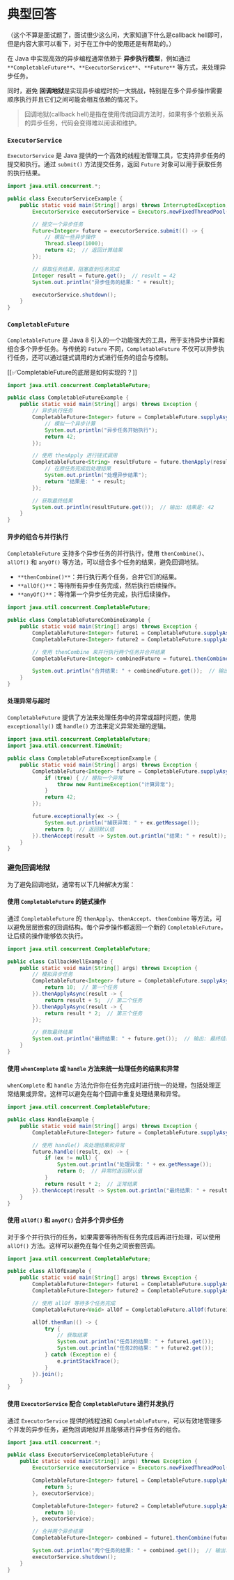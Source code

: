 # 典型回答
（这个不算是面试题了，面试很少这么问，大家知道下什么是callback hell即可，但是内容大家可以看下，对于在工作中的使用还是有帮助的。）



 在 Java 中实现高效的异步编程通常依赖于 **异步执行模型**，例如通过 `**CompletableFuture**`、`**ExecutorService**`、`**Future**` 等方式，来处理异步任务。



同时，避免 **回调地狱**是实现异步编程时的一大挑战，特别是在多个异步操作需要顺序执行并且它们之间可能会相互依赖的情况下。  



>  回调地狱(callback hell)是指在使用传统回调方法时，如果有多个依赖关系的异步任务，代码会变得难以阅读和维护。  
>



###  `ExecutorService`


`ExecutorService` 是 Java 提供的一个高效的线程池管理工具，它支持异步任务的提交和执行。通过 `submit()` 方法提交任务，返回 `Future` 对象可以用于获取任务的执行结果。

```java
import java.util.concurrent.*;

public class ExecutorServiceExample {
    public static void main(String[] args) throws InterruptedException, ExecutionException {
        ExecutorService executorService = Executors.newFixedThreadPool(2);

        // 提交一个异步任务
        Future<Integer> future = executorService.submit(() -> {
            // 模拟一些异步操作
            Thread.sleep(1000);
            return 42;  // 返回计算结果
        });

        // 获取任务结果，阻塞直到任务完成
        Integer result = future.get();  // result = 42
        System.out.println("异步任务的结果: " + result);

        executorService.shutdown();
    }
}
```



###  `CompletableFuture` 


`CompletableFuture` 是 Java 8 引入的一个功能强大的工具，用于支持异步计算和组合多个异步任务。与传统的 `Future` 不同，`CompletableFuture` 不仅可以异步执行任务，还可以通过链式调用的方式进行任务的组合与控制。



[[✅CompletableFuture的底层是如何实现的？]]



```java
import java.util.concurrent.CompletableFuture;

public class CompletableFutureExample {
    public static void main(String[] args) throws Exception {
        // 异步执行任务
        CompletableFuture<Integer> future = CompletableFuture.supplyAsync(() -> {
            // 模拟一个异步计算
            System.out.println("异步任务开始执行");
            return 42;
        });

        // 使用 thenApply 进行链式调用
        CompletableFuture<String> resultFuture = future.thenApply(result -> {
            // 在原任务完成后处理结果
            System.out.println("处理异步结果");
            return "结果是: " + result;
        });

        // 获取最终结果
        System.out.println(resultFuture.get());  // 输出: 结果是: 42
    }
}
```



#### 异步的组合与并行执行
`CompletableFuture` 支持多个异步任务的并行执行，使用 `thenCombine()`、`allOf()` 和 `anyOf()` 等方法，可以组合多个任务的结果，避免回调地狱。

+ `**thenCombine()**`：并行执行两个任务，合并它们的结果。
+ `**allOf()**`：等待所有异步任务完成，然后执行后续操作。
+ `**anyOf()**`：等待第一个异步任务完成，执行后续操作。

```java
import java.util.concurrent.CompletableFuture;

public class CompletableFutureCombineExample {
    public static void main(String[] args) throws Exception {
        CompletableFuture<Integer> future1 = CompletableFuture.supplyAsync(() -> 10);
        CompletableFuture<Integer> future2 = CompletableFuture.supplyAsync(() -> 20);

        // 使用 thenCombine 来并行执行两个任务并合并结果
        CompletableFuture<Integer> combinedFuture = future1.thenCombine(future2, (result1, result2) -> result1 + result2);

        System.out.println("合并结果: " + combinedFuture.get());  // 输出: 合并结果: 30
    }
}
```



#### 处理异常与超时
`CompletableFuture` 提供了方法来处理任务中的异常或超时问题，使用 `exceptionally()` 或 `handle()` 方法来定义异常处理的逻辑。

```java
import java.util.concurrent.CompletableFuture;
import java.util.concurrent.TimeUnit;

public class CompletableFutureExceptionExample {
    public static void main(String[] args) throws Exception {
        CompletableFuture<Integer> future = CompletableFuture.supplyAsync(() -> {
            if (true) { // 模拟一个异常
                throw new RuntimeException("计算异常");
            }
            return 42;
        });

        future.exceptionally(ex -> {
            System.out.println("捕获异常: " + ex.getMessage());
            return 0;  // 返回默认值
        }).thenAccept(result -> System.out.println("结果: " + result));
    }
}
```



### **避免回调地狱**
为了避免回调地狱，通常有以下几种解决方案：

#### 使用 `CompletableFuture` 的链式操作


通过 `CompletableFuture` 的 `thenApply`、`thenAccept`、`thenCombine` 等方法，可以避免层层嵌套的回调结构。每个异步操作都返回一个新的 `CompletableFuture`，让后续的操作能够依次执行。

```java
import java.util.concurrent.CompletableFuture;

public class CallbackHellExample {
    public static void main(String[] args) throws Exception {
        // 模拟异步任务
        CompletableFuture<Integer> future = CompletableFuture.supplyAsync(() -> {
            return 10;  // 第一个任务
        }).thenApplyAsync(result -> {
            return result + 5;  // 第二个任务
        }).thenApplyAsync(result -> {
            return result * 2;  // 第三个任务
        });

        // 获取最终结果
        System.out.println("最终结果: " + future.get());  // 输出: 最终结果: 30
    }
}
```



#### 使用 `whenComplete` 或 `handle` 方法来统一处理任务的结果和异常
`whenComplete` 和 `handle` 方法允许你在任务完成时进行统一的处理，包括处理正常结果或异常。这样可以避免在每个回调中重复处理结果和异常。

```java
import java.util.concurrent.CompletableFuture;

public class HandleExample {
    public static void main(String[] args) throws Exception {
        CompletableFuture<Integer> future = CompletableFuture.supplyAsync(() -> 10);

        // 使用 handle() 来处理结果和异常
        future.handle((result, ex) -> {
            if (ex != null) {
                System.out.println("处理异常: " + ex.getMessage());
                return 0;  // 异常时返回默认值
            }
            return result * 2;  // 正常结果
        }).thenAccept(result -> System.out.println("最终结果: " + result));
    }
}
```



#### 使用 `allOf()` 和 `anyOf()` 合并多个异步任务
对于多个并行执行的任务，如果需要等待所有任务完成后再进行处理，可以使用 `allOf()` 方法。这样可以避免在每个任务之间嵌套回调。

```java
import java.util.concurrent.CompletableFuture;

public class AllOfExample {
    public static void main(String[] args) throws Exception {
        CompletableFuture<Integer> future1 = CompletableFuture.supplyAsync(() -> 10);
        CompletableFuture<Integer> future2 = CompletableFuture.supplyAsync(() -> 20);

        // 使用 allOf 等待多个任务完成
        CompletableFuture<Void> allOf = CompletableFuture.allOf(future1, future2);

        allOf.thenRun(() -> {
            try {
                // 获取结果
                System.out.println("任务1的结果: " + future1.get());
                System.out.println("任务2的结果: " + future2.get());
            } catch (Exception e) {
                e.printStackTrace();
            }
        }).join();
    }
}
```



#### 使用 `ExecutorService` 配合 `CompletableFuture` 进行并发执行
通过 `ExecutorService` 提供的线程池和 `CompletableFuture`，可以有效地管理多个并发的异步任务，避免回调地狱并且能够进行异步任务的组合。

```java
import java.util.concurrent.*;

public class ExecutorServiceCompletableFuture {
    public static void main(String[] args) throws Exception {
        ExecutorService executorService = Executors.newFixedThreadPool(4);

        CompletableFuture<Integer> future1 = CompletableFuture.supplyAsync(() -> {
            return 5;
        }, executorService);

        CompletableFuture<Integer> future2 = CompletableFuture.supplyAsync(() -> {
            return 10;
        }, executorService);

        // 合并两个异步结果
        CompletableFuture<Integer> combined = future1.thenCombine(future2, Integer::sum);

        System.out.println("两个任务的结果: " + combined.get());  // 输出: 15
        executorService.shutdown();
    }
}
```


